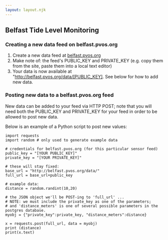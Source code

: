 ```yaml
---
layout: layout.njk
---
```


## Belfast Tide Level Monitoring

### Creating a new data feed on belfast.pvos.org

1. Create a new data feed at [belfast.pvos.org](http://belfast.pvos.org)
2. Make note of: the feed's PUBLIC_KEY and PRIVATE_KEY (e.g. copy them from the site, paste them into a local text editor)
3. Your data is now available at "http://belfast.pvos.org/data/[PUBLIC_KEY].  See below for how to add new data.

### Posting new data to a belfast.pvos.org feed

New data can be added to your feed via HTTP POST; note that you will need both the PUBLIC_KEY and PRIVATE_KEY for your feed in order to be allowed to post new data. 

Below is an example of a Python script to post new values:


```
import requests
import random # only used to generate example data

# credentials for belfast.pvos.org (for this particular sensor feed)
public_key = "[YOUR PUBLIC_KEY]"
private_key = "[YOUR PRIVATE_KEY]"

# these will stay fixed:
base_url = "http://belfast.pvos.org/data/"
full_url = base_url+public_key

# example data:
distance = random.randint(10,20)

# the JSON object we'll be POST-ing to 'full_url' ...
# NOTE: we must include the private_key as one of the parameters;
# and 'distance_meters' is one of several possible parameters in the postgres database.
myobj = {"private_key":private_key, "distance_meters":distance}

x = requests.post(full_url, data = myobj)
print (distance)
print(x.text)
```
